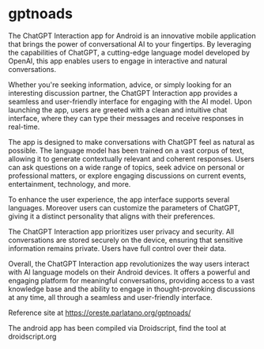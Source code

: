 # gptnoads
The ChatGPT Interaction app for Android is an innovative mobile application that brings the power of conversational AI to your fingertips. By leveraging the capabilities of ChatGPT, a cutting-edge language model developed by OpenAI, this app enables users to engage in interactive and natural conversations.

Whether you're seeking information, advice, or simply looking for an interesting discussion partner, the ChatGPT Interaction app provides a seamless and user-friendly interface for engaging with the AI model. Upon launching the app, users are greeted with a clean and intuitive chat interface, where they can type their messages and receive responses in real-time.

The app is designed to make conversations with ChatGPT feel as natural as possible. The language model has been trained on a vast corpus of text, allowing it to generate contextually relevant and coherent responses. Users can ask questions on a wide range of topics, seek advice on personal or professional matters, or explore engaging discussions on current events, entertainment, technology, and more.

To enhance the user experience, the app interface supports several languages. Moreover users can customize the parameters of ChatGPT, giving it a distinct personality that aligns with their preferences.

The ChatGPT Interaction app prioritizes user privacy and security. All conversations are stored securely on the device, ensuring that sensitive information remains private. Users have full control over their data.

Overall, the ChatGPT Interaction app revolutionizes the way users interact with AI language models on their Android devices. It offers a powerful and engaging platform for meaningful conversations, providing access to a vast knowledge base and the ability to engage in thought-provoking discussions at any time, all through a seamless and user-friendly interface.

Reference site at https://oreste.parlatano.org/gptnoads/

The android app has been compiled via Droidscript, find the tool at droidscript.org
